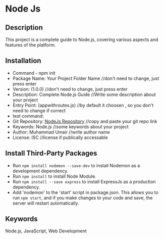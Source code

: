 # Node Js 

## Description
This project is a complete guide to Node.js, covering various aspects and features of the platform.

## Installation
- Command - npm init
- Package Name: Your Project Folder Name //don't need to change, just press enter
- Version: (1.0.0) //don't need to change, just press enter
- Description: Complete Node.js Guide //Write some description about your project
- Entry Point: (appwithroutes.js) //by default it choosen , so you don't need to change if correct
- test command:
- Git Repository: [NodeJs Repository](https://github.com/MuhammadUmaair/NodeJs.git) //copy and paste your git repo link
- Keywords: Node.js //some keywords about your project
- Author: Muhammad Umair //write author name
- License: ISC //license if publically accessable

## Install Third-Party Packages

- Run `npm install nodemon --save-dev` to install Nodemon as a development dependency.
- Run `npm install` to install Node Module.
- Run `npm install --save express` to install ExpressJs as a production dependency.
- Add 'nodemon' to the 'start' script in package.json. This allows you to run `npm start`, and if you make changes to your code and save, the server will restart automatically.


## Keywords
Node.js, JavaScript, Web Development
